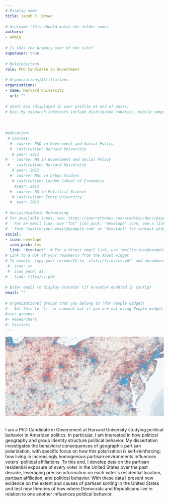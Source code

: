 ```yaml
---
# Display name
title: Jacob R. Brown

# Username (this should match the folder name)
authors:
- admin

# Is this the primary user of the site?
superuser: true

# Role/position
role: PhD Candidate in Government

# Organizations/Affiliations
organizations:
- name: Harvard University
  url: ""

# Short bio (displayed in user profile at end of posts)
# bio: My research interests include distributed robotics, mobile computing and programmable matter.



#education:
 # courses:
  #- course: PhD in Government and Social Policy
  #  institution: Harvard University
   # year: 2012
#  - course: MA in Government and Social Policy
 #   institution: Harvard University
   # year: 2012
  #- course: MSc in Urban Studies
   # institution: London School of Economics
    #year: 2013
  #- course: BA in Political Science
   # institution: Emory University
  #  year: 2012

# Social/Academic Networking
# For available icons, see: https://sourcethemes.com/academic/docs/page-builder/#icons
#   For an email link, use "fas" icon pack, "envelope" icon, and a link in the
#   form "mailto:your-email@example.com" or "#contact" for contact widget.
social:
- icon: envelope
  icon_pack: fas
  link: '#contact'  # For a direct email link, use "mailto:test@example.org"
# Link to a PDF of your resume/CV from the About widget.
# To enable, copy your resume/CV to `static/files/cv.pdf` and uncomment the lines below.
 #- icon: cv
 #  icon_pack: ai
#   link: files/cv.pdf

# Enter email to display Gravatar (if Gravatar enabled in Config)
email: ""

# Organizational groups that you belong to (for People widget)
#   Set this to `[]` or comment out if you are not using People widget.
#user_groups:
#- Researchers
#- Visitors
---
```


<div class="image-cropper is-center"> <img src="https://raw.githubusercontent.com/jakerbrown/files/master/maps/rust-belt.png"  alt="Jacob R. Brown"/></div><br>


I am a PhD Candidate in Government at Harvard University studying political behavior in American politics. In particular, I am interested in how political geography and group identity structure political behavior. My dissertation investigates the behavioral consequences of geographic partisan polarization, with specific focus on how this polarization is self-reinforcing: how living in increasingly homogenous partisan environments influences voters' political affiliations. To this end, I develop data on the partisan residential exposure of every voter in the United States over the past decade, leveraging precise information on each voter's residential location, partisan affiliation, and political behavior. With these data I present new evidence on the extent and causes of partisan sorting in the United States and test new theories of how where Democrats and Republicans live in relation to one another influences political behavior.
